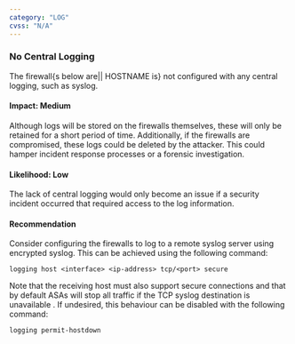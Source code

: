 ```yaml
---
category: "LOG"
cvss: "N/A"
---
```

### No Central Logging
The firewall{s below are|| HOSTNAME is} not configured with any central logging, such as syslog.
#### Impact: Medium
Although logs will be stored on the firewalls themselves, these will only be retained for a short period of time. Additionally, if the firewalls are compromised, these logs could be deleted by the attacker. This could hamper incident response processes or a forensic investigation.
#### Likelihood: Low
The lack of central logging would only become an issue if a security incident occurred that required access to the log information.
#### Recommendation
Consider configuring the firewalls to log to a remote syslog server using encrypted syslog. This can be achieved using the following command:

```
logging host <interface> <ip-address> tcp/<port> secure
```

Note that the receiving host must also support secure connections and that by default ASAs will stop all traffic if the TCP syslog destination is unavailable . If undesired, this behaviour can be disabled with the following command:

```
logging permit-hostdown
```
